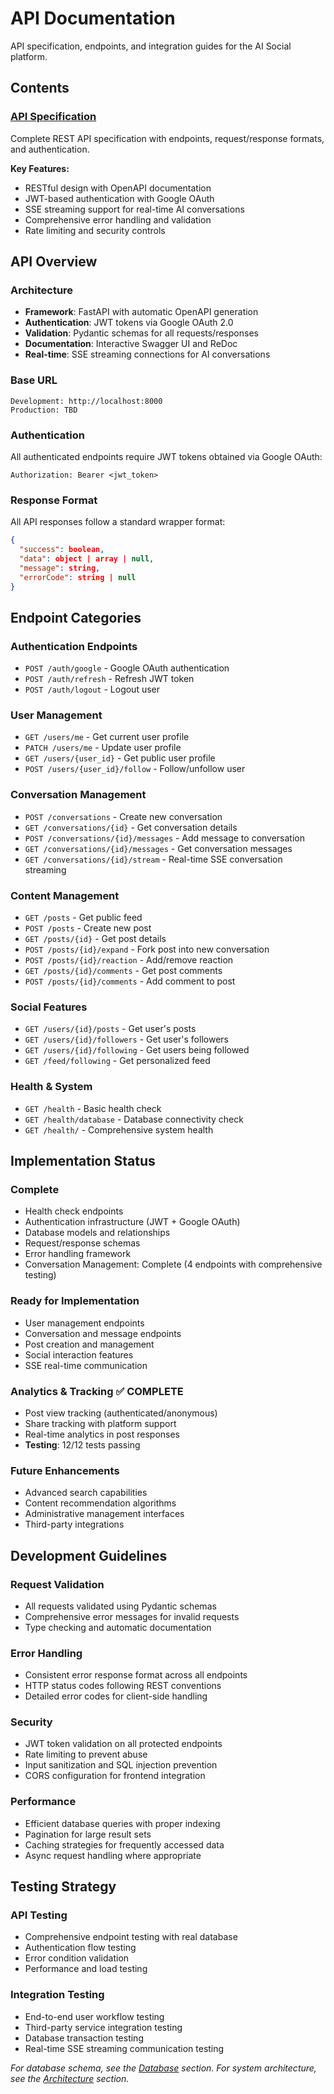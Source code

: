 # API Documentation

API specification, endpoints, and integration guides for the AI Social platform.

## Contents

### [API Specification](./specification.md)
Complete REST API specification with endpoints, request/response formats, and authentication.

**Key Features:**
- RESTful design with OpenAPI documentation
- JWT-based authentication with Google OAuth
- SSE streaming support for real-time AI conversations
- Comprehensive error handling and validation
- Rate limiting and security controls

## API Overview

### Architecture
- **Framework**: FastAPI with automatic OpenAPI generation
- **Authentication**: JWT tokens via Google OAuth 2.0
- **Validation**: Pydantic schemas for all requests/responses
- **Documentation**: Interactive Swagger UI and ReDoc
- **Real-time**: SSE streaming connections for AI conversations

### Base URL
```
Development: http://localhost:8000
Production: TBD
```

### Authentication
All authenticated endpoints require JWT tokens obtained via Google OAuth:
```
Authorization: Bearer <jwt_token>
```

### Response Format
All API responses follow a standard wrapper format:
```json
{
  "success": boolean,
  "data": object | array | null,
  "message": string,
  "errorCode": string | null
}
```

## Endpoint Categories

### Authentication Endpoints
- `POST /auth/google` - Google OAuth authentication
- `POST /auth/refresh` - Refresh JWT token
- `POST /auth/logout` - Logout user

### User Management
- `GET /users/me` - Get current user profile
- `PATCH /users/me` - Update user profile
- `GET /users/{user_id}` - Get public user profile
- `POST /users/{user_id}/follow` - Follow/unfollow user

### Conversation Management
- `POST /conversations` - Create new conversation
- `GET /conversations/{id}` - Get conversation details
- `POST /conversations/{id}/messages` - Add message to conversation
- `GET /conversations/{id}/messages` - Get conversation messages
- `GET /conversations/{id}/stream` - Real-time SSE conversation streaming

### Content Management
- `GET /posts` - Get public feed
- `POST /posts` - Create new post
- `GET /posts/{id}` - Get post details
- `POST /posts/{id}/expand` - Fork post into new conversation
- `POST /posts/{id}/reaction` - Add/remove reaction
- `GET /posts/{id}/comments` - Get post comments
- `POST /posts/{id}/comments` - Add comment to post

### Social Features
- `GET /users/{id}/posts` - Get user's posts
- `GET /users/{id}/followers` - Get user's followers
- `GET /users/{id}/following` - Get users being followed
- `GET /feed/following` - Get personalized feed

### Health & System
- `GET /health` - Basic health check
- `GET /health/database` - Database connectivity check
- `GET /health/` - Comprehensive system health

## Implementation Status

### Complete
- Health check endpoints
- Authentication infrastructure (JWT + Google OAuth)
- Database models and relationships
- Request/response schemas
- Error handling framework
- Conversation Management: Complete (4 endpoints with comprehensive testing)

### Ready for Implementation
- User management endpoints
- Conversation and message endpoints
- Post creation and management
- Social interaction features
- SSE real-time communication

### Analytics & Tracking ✅ COMPLETE
- Post view tracking (authenticated/anonymous)
- Share tracking with platform support  
- Real-time analytics in post responses
- **Testing**: 12/12 tests passing

### Future Enhancements
- Advanced search capabilities
- Content recommendation algorithms
- Administrative management interfaces
- Third-party integrations

## Development Guidelines

### Request Validation
- All requests validated using Pydantic schemas
- Comprehensive error messages for invalid requests
- Type checking and automatic documentation

### Error Handling
- Consistent error response format across all endpoints
- HTTP status codes following REST conventions
- Detailed error codes for client-side handling

### Security
- JWT token validation on all protected endpoints
- Rate limiting to prevent abuse
- Input sanitization and SQL injection prevention
- CORS configuration for frontend integration

### Performance
- Efficient database queries with proper indexing
- Pagination for large result sets
- Caching strategies for frequently accessed data
- Async request handling where appropriate

## Testing Strategy

### API Testing
- Comprehensive endpoint testing with real database
- Authentication flow testing
- Error condition validation
- Performance and load testing

### Integration Testing
- End-to-end user workflow testing
- Third-party service integration testing
- Database transaction testing
- Real-time SSE streaming communication testing

*For database schema, see the [Database](../database/) section.*
*For system architecture, see the [Architecture](../architecture/) section.*

